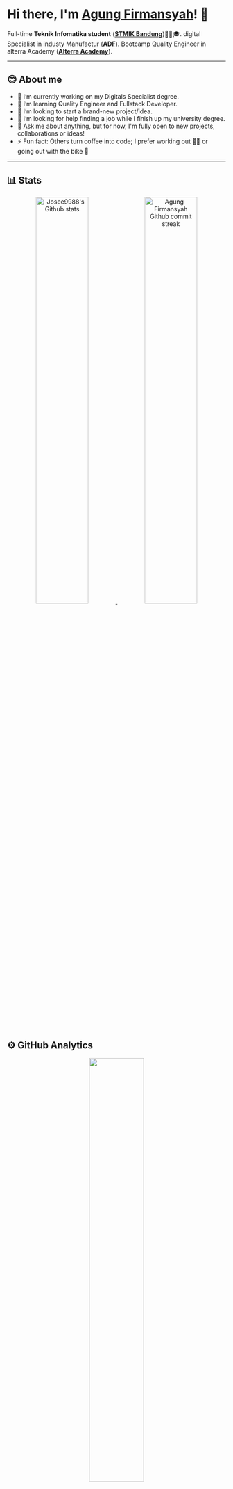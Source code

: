 <!-- markdownlint-disable MD033 MD042-->

# Hi there, I'm **[Agung Firmansyah]([https://jgracia.es](https://github.com/AgungFirmansyah09))**! 👋

Full-time **Teknik Infomatika student** (**[STMIK Bandung](https://www.stmik-bandung.ac.id/)**)🧑‍🎓🎓. digital Specialist in industy Manufactur (**[ADF](https://adisdimensionfootwear.id)**). Bootcamp Quality Engineer in alterra Academy (**[Alterra Academy](https://academy.alterra.id)**).

---

## **😊 About me**

- 🔭 I’m currently working on my Digitals Specialist degree.
- 🌱 I’m learning Quality Engineer and Fullstack Developer.
- 👯 I’m looking to start a brand-new project/idea.
- 🤔 I’m looking for help finding a job while I finish up my university degree.
- 💬 Ask me about anything, but for now, I'm fully open to new projects, collaborations or ideas!
- ⚡ Fun fact: Others turn coffee into code; I prefer working out 🏋🏽 or going out with the bike 🚴

---

## **📊 Stats**

<div align="center" style="text-align:center">
    <a href="#">
        <img width="49%" src="https://github-readme-stats.vercel.app/api?username=AgungFirmansyah09&show_icons=true&theme=monokai&count_private=true"
            alt="Josee9988's Github stats">
    </a>
    <a href="#">
        <img width="49%" src="https://github-readme-streak-stats.herokuapp.com/?user=AgungFirmansyah09&theme=monokai"
            alt="Agung Firmansyah Github commit streak">
    </a>
    
</div>

## **⚙️ GitHub Analytics**

<div align="center">
  <a href="https://github.com/AgungFirmansyah09">
    <img height="50%" src="https://github-readme-stats-eight-theta.vercel.app/api?username=AgungFirmansyah09&show_icons=true&theme=algolia&include_all_commits=true&count_private=true"/>
    <img height="50%" src="https://github-readme-stats-eight-theta.vercel.app/api/top-langs/?username=AgungFirmansyah09&layout=compact&langs_count=8&theme=algolia"/>
  </a>
</div>

---

## **📫 How to reach me**

<div align="center" style="text-align:center">
    <a href="mailto:firmansya15agung09@gmail.com">
      <img src="https://img.shields.io/badge/-Gmail-EA4335?style=for-the-badge&logo=Gmail&logoColor=white"
       alt="Agung firmansyah's Gmail">
    </a>
    <a href="https://stackoverflow.com/users/13322350/agung-firmansyah">
        <img src="https://img.shields.io/badge/-SO-F58025?style=for-the-badge&logo=StackOverflow&logoColor=white"
            alt="Agung firmansyah's StackOverflow">
    </a>
    <a href="https://wakatime.com/@AgungFirmansyah09/">
        <img src="https://img.shields.io/badge/-WakaTime-c14430?style=for-the-badge&logo=Wakatime&logoColor=white@Josee9988&color=green"
            alt="Agung firmansyah's Wakatime">
    </a>
<!--     <a href="https://profile.codersrank.io/user/josee9988/">
        <img src="https://img.shields.io/badge/CodersRank-67A4AC?style=for-the-badge&logo=codersrank&logoColor=white"
            alt="Agung firmansyah's CodersRank">
    </a> -->
    <a href="https://www.linkedin.com/in/agungf09/">
        <img src="https://img.shields.io/badge/LinkedIn-0A66C2?style=for-the-badge&logo=linkedin&logoColor=white"
            alt="Agung Firmansyah's LinkedIn">
    </a>
    <a href="https://octolife.now.sh/AgungFirmansyah09">
        <img src="https://img.shields.io/badge/OctoLife-333?style=for-the-badge&logo=github&logoColor=white"
            alt="Agung firmansyah's octolife">
    </a>
 
<!--     <a href="https://dev.to/josee9988">
        <img src="https://img.shields.io/badge/Dev.to-0A0A0A?style=for-the-badge&logo=dev.to&logoColor=white"
            alt="Josee9988's dev.to">
    </a> -->
 
</div>

---

<br>

<!-- _Made with a lot of ❤️❤️ by **[@AgungFirmansyah](https://github.com/AgungFirmansyah09)**_ -->
